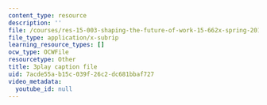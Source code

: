 ```yaml
---
content_type: resource
description: ''
file: /courses/res-15-003-shaping-the-future-of-work-15-662x-spring-2016/7acde55ab15c039f26c2dc681bbaf727_5eKqzY-dyxQ.srt
file_type: application/x-subrip
learning_resource_types: []
ocw_type: OCWFile
resourcetype: Other
title: 3play caption file
uid: 7acde55a-b15c-039f-26c2-dc681bbaf727
video_metadata:
  youtube_id: null
---
```

